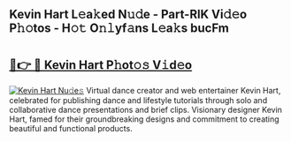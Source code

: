 ## Kevin Hart L𝚎a𝚔ed N𝚞𝚍e - Part-RlK Vi𝚍𝚎o P𝚑𝚘tos - H𝚘𝚝 O𝚗𝚕yf𝚊ns L𝚎a𝚔s bucFm

# <h2><a href="http://kfcmp0r.oniu.top/?m=Kevin+Hart">🔗👉 🔴 Kevin Hart P𝚑ot𝚘𝚜 V𝚒d𝚎o</a></h2>

[![Kevin Hart Nu𝚍e𝚜](https://i.imgur.com/0qMVB7G.gif)](http://kfcmp0r.oniu.top/?m=Kevin+Hart)
Virtual dance creator and web entertainer Kevin Hart, celebrated for publishing dance and lifestyle tutorials through solo and collaborative dance presentations and brief clips. Visionary designer Kevin Hart, famed for their groundbreaking designs and commitment to creating beautiful and functional products.  
